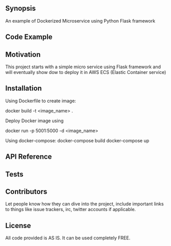 
## Synopsis


An example of Dockerized Microservice using Python Flask framework

## Code Example


## Motivation

This project starts with a simple micro service using Flask framework and will eventually show dow to deploy it in AWS ECS (Elastic Container service)

## Installation

Using Dockerfile to create image:

docker build -t <image_name> .

Deploy Docker image using 

docker run -p 5001:5000 -d <image_name> 

Using docker-compose:
docker-compose build
docker-compose up


## API Reference

## Tests


## Contributors

Let people know how they can dive into the project, include important links to things like issue trackers, irc, twitter accounts if applicable.

## License

All code provided is AS IS. It can be used completely FREE.




